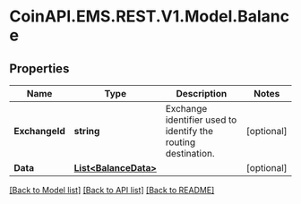 # CoinAPI.EMS.REST.V1.Model.Balance

## Properties

Name | Type | Description | Notes
------------ | ------------- | ------------- | -------------
**ExchangeId** | **string** | Exchange identifier used to identify the routing destination. | [optional] 
**Data** | [**List&lt;BalanceData&gt;**](BalanceData.md) |  | [optional] 

[[Back to Model list]](../README.md#documentation-for-models) [[Back to API list]](../README.md#documentation-for-api-endpoints) [[Back to README]](../README.md)

